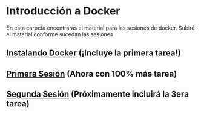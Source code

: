 # Introducción a Docker

En esta carpeta encontrarás el material para las sesiones de docker. Subiré el material conforme sucedan las sesiones

## [Instalando Docker](instalando_docker.md) (¡Incluye la primera tarea!)

## [Primera Sesión](sesion1.md) (Ahora con 100% más tarea)

## [Segunda Sesión](sesion2.md) (Próximamente incluirá la 3era tarea)
